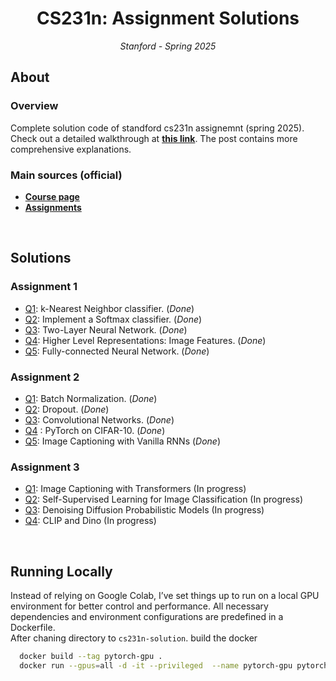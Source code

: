 <h1 align="center">CS231n: Assignment Solutions</h1>
<p align="center"><i>Stanford - Spring 2025</i></p>

## About
### Overview
Complete solution code of standford cs231n assignemnt (spring 2025).
Check out a detailed walkthrough at **[this link](https://sangjae4309.github.io/projects/cs231n.html)**. The post contains more comprehensive explanations.

### Main sources (official)
* [**Course page**](http://cs231n.stanford.edu/index.html)
* [**Assignments**](http://cs231n.stanford.edu/assignments.html)

<br>

## Solutions
### Assignment 1
* [Q1](assignment1/knn.ipynb): k-Nearest Neighbor classifier. (_Done_)
* [Q2](assignment1/softmax.ipynb): Implement a Softmax classifier. (_Done_)
* [Q3](assignment1/two_layer_net.ipynb): Two-Layer Neural Network. (_Done_)
* [Q4](assignment1/features.ipynb): Higher Level Representations: Image Features. (_Done_)
* [Q5](assignment1/FullyConnectedNets.ipynb): Fully-connected Neural Network. (_Done_)

### Assignment 2
* [Q1](assignment2/BatchNormalization.ipynb): Batch Normalization. (_Done_)
* [Q2](assignment2/Dropout.ipynb): Dropout. (_Done_)
* [Q3](assignment2/ConvolutionalNetworks.ipynb): Convolutional Networks. (_Done_)
* [Q4](assignment2/PyTorch.ipynb) : PyTorch on CIFAR-10. (_Done_)
* [Q5](assignment2/RNN_Captioning_pytorch.ipynb): Image Captioning with Vanilla RNNs (_Done_)

### Assignment 3
* [Q1](assignment3/Transformer_Captioning.ipynb): Image Captioning with Transformers (In progress)
* [Q2](assignment3/Self_Supervised_Learning.ipynb): Self-Supervised Learning for Image Classification (In progress)
* [Q3](assignment3/DDPM.ipynb): Denoising Diffusion Probabilistic Models (In progress)
* [Q4](assignment3/CLIP_DINO.ipynb): CLIP and Dino (In progress)

<br>

## Running Locally

Instead of relying on Google Colab, I’ve set things up to run on a local GPU environment for better control and performance. All necessary dependencies and environment configurations are predefined in a Dockerfile.
<br>
After chaning directory to `cs231n-solution`. build the docker
```bash
  docker build --tag pytorch-gpu .
  docker run --gpus=all -d -it --privileged  --name pytorch-gpu pytorch-gpu
```
